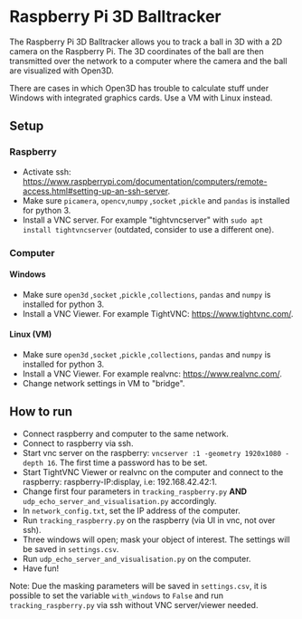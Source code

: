 # Raspberry Pi 3D Balltracker

The Raspberry Pi 3D Balltracker allows you to track a ball in 3D with a 2D camera on the Raspberry Pi.
The 3D coordinates of the ball are then transmitted over the network to a computer where the camera and the ball are visualized with Open3D.

There are cases in which Open3D has trouble to calculate stuff under Windows with integrated graphics cards. Use a VM with Linux instead.

## Setup

### Raspberry

- Activate ssh: https://www.raspberrypi.com/documentation/computers/remote-access.html#setting-up-an-ssh-server.
- Make sure `picamera`, `opencv`,`numpy` ,`socket` ,`pickle` and `pandas` is installed for python 3.
- Install a VNC server. For example "tightvncserver" with `sudo apt install tightvncserver` (outdated, consider to use a different one).

### Computer

#### Windows

- Make sure `open3d` ,`socket` ,`pickle` ,`collections`, `pandas` and `numpy` is installed for python 3.
- Install a VNC Viewer. For example TightVNC: https://www.tightvnc.com/.

#### Linux (VM)
- Make sure `open3d` ,`socket` ,`pickle` ,`collections`, `pandas` and `numpy` is installed for python 3.
- Install a VNC Viewer. For example realvnc: https://www.realvnc.com/.
- Change network settings in VM to "bridge".

## How to run

- Connect raspberry and computer to the same network.
- Connect to raspberry via ssh.
- Start vnc server on the raspberry: `vncserver :1 -geometry 1920x1080 -depth 16`. The first time a password has to be set.
- Start TightVNC Viewer or realvnc on the computer and connect to the raspberry: raspberry-IP:display, i.e: 192.168.42.42:1.
- Change first four parameters in `tracking_raspberry.py` **AND** `udp_echo_server_and_visualisation.py` accordingly.
- In `network_config.txt`, set the IP address of the computer.
- Run `tracking_raspberry.py` on the raspberry (via UI in vnc, not over ssh).
- Three windows will open; mask your object of interest. The settings will be saved in `settings.csv`. 
- Run `udp_echo_server_and_visualisation.py` on the computer.
- Have fun!

Note: Due the masking parameters will be saved in `settings.csv`, it is possible to set the variable `with_windows` to `False` and run `tracking_raspberry.py` via ssh without VNC server/viewer needed.
